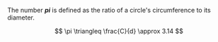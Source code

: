 The number **$pi$** is defined as the ratio of a circle's circumference to its diameter.

$$
\pi \triangleq \frac{C}{d} \approx 3.14
$$